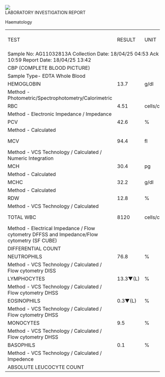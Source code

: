 ![](images/776041d9f17f63c475f1a3a50edc19fbd5278f54c4d2debb635954d12380f050.jpg)  
LABORATORY INVESTIGATION REPORT

Haematology  

<table><tr><td>TEST</td><td>RESULT</td><td>UNIT</td><td>BIOLOGICAL REF INTERVAL</td></tr><tr><td colspan="4">Sample No: AG11032813A Collection Date: 18/04/25 04:53 Ack Date: 18/04/2025 10:59 Report Date: 18/04/25 13:42</td></tr><tr><td colspan="4">CBP (COMPLETE BLOOD PICTURE)</td></tr><tr><td colspan="4">Sample Type- EDTA Whole Blood</td></tr><tr><td>HEMOGLOBIN</td><td>13.7</td><td>g/dl</td><td>13.0 - 17.0</td></tr><tr><td>Method - Photometric/Spectrophotometry/Calorimetric</td><td></td><td></td><td></td></tr><tr><td>RBC</td><td>4.51</td><td>cells/cumm</td><td>4.5 - 5.5</td></tr><tr><td>Method - Electronic Impedance / Impedance</td><td></td><td></td><td></td></tr><tr><td>PCV</td><td>42.6</td><td>%</td><td>40.0 - 50.0</td></tr><tr><td>Method - Calculated</td><td></td><td></td><td></td></tr><tr><td>MCV</td><td>94.4</td><td>fl</td><td>83.0 - 101.0</td></tr><tr><td>Method - VCS Technology / Calculated / Numeric Integration</td><td></td><td></td><td></td></tr><tr><td>MCH</td><td>30.4</td><td>pg</td><td>27.0 - 32.0</td></tr><tr><td>Method - Calculated</td><td></td><td></td><td></td></tr><tr><td>MCHC</td><td>32.2</td><td>g/dl</td><td>31.5 - 34.5</td></tr><tr><td>Method - Calculated</td><td></td><td></td><td></td></tr><tr><td>RDW</td><td>12.8</td><td>%</td><td>11.6 - 14</td></tr><tr><td>Method - VCS Technology / Calculated</td><td></td><td></td><td></td></tr><tr><td>TOTAL WBC</td><td>8120</td><td>cells/cumm</td><td>4000 - 10000</td></tr><tr><td>Method - Electrical Impedance / Flow cytometry DFFSS and Impedance/Flow cytometry (SF CUBE)</td><td></td><td></td><td></td></tr><tr><td colspan="4">DIFFERENTIAL COUNT</td></tr><tr><td>NEUTROPHILS</td><td>76.8</td><td>%</td><td>40 - 80</td></tr><tr><td>Method - VCS Technology / Calculated / Flow cytometry DISS</td><td></td><td></td><td></td></tr><tr><td>LYMPHOCYTES</td><td>13.3▼(L)</td><td>%</td><td>20 - 40</td></tr><tr><td>Method - VCS Technology / Calculated / Flow cytometry DHSS</td><td></td><td></td><td></td></tr><tr><td>EOSINOPHILS</td><td>0.3▼(L)</td><td>%</td><td>1.0 - 6.0</td></tr><tr><td>Method - VCS Technology / Calculated / Flow cytometry DHSS</td><td></td><td></td><td></td></tr><tr><td>MONOCYTES</td><td>9.5</td><td>%</td><td>2.0 - 10.0</td></tr><tr><td>Method - VCS Technology / Calculated / Flow cytometry DHSS</td><td></td><td></td><td></td></tr><tr><td>BASOPHILS</td><td>0.1</td><td>%</td><td>0 - 2.0</td></tr><tr><td>Method - VCS Technology / Calculated / Impedence</td><td></td><td></td><td></td></tr><tr><td colspan="4">ABSOLUTE LEUCOCYTE COUNT</td></tr></table>
